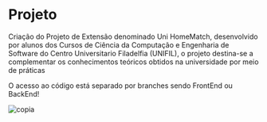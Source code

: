 # Projeto
Criação do Projeto de Extensão denominado Uni HomeMatch, desenvolvido por alunos dos Cursos de Ciência da Computação e Engenharia de Software do Centro Universitario Filadelfia (UNIFIL), o projeto destina-se a complementar os conhecimentos teóricos obtidos na universidade por meio de práticas

O acesso ao código está separado por branches sendo FrontEnd ou BackEnd!

![copia](https://github.com/UniHomeMatch/Projeto/assets/79670102/98459df9-eebc-4e26-a9c2-55f37810790f)
